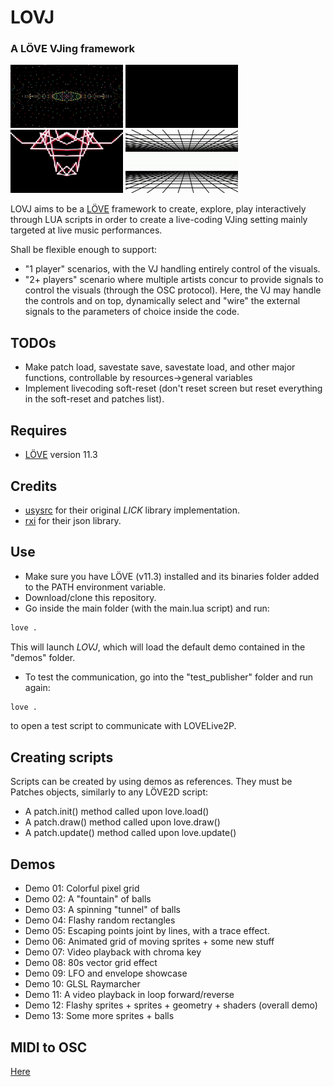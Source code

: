 # LOVJ
### A LÖVE VJing framework 

<img src="doc/assets/animations/demo1.gif" alt="demo1" width="180"> <img src="doc/assets/animations/demo3.gif" alt="demo3" width="180"> <img src="doc/assets/animations/demo5.gif" alt="demo5" width="180"> <img src="doc/assets/animations/demo8.gif" alt="demo8" width="180">

LOVJ aims to be a [LÖVE](https://love2d.org/) framework to create, explore, play interactively through LUA scripts in order to create a live-coding VJing setting mainly targeted at live music performances.

Shall be flexible enough to support:
- "1 player" scenarios, with the VJ handling entirely control of the visuals.
- "2+ players" scenario where multiple artists concur to provide signals to control the visuals (through the OSC protocol). 
Here, the VJ may handle the controls and on top, dynamically select and "wire" the external signals to the parameters of choice inside the code.


## TODOs
- Make patch load, savestate save, savestate load, and other major functions, controllable by resources->general variables
- Implement livecoding soft-reset (don't reset screen but reset everything in the soft-reset and patches list).

## Requires
- [LÖVE](https://love2d.org/) version 11.3


## Credits
- [usysrc](https://github.com/usysrc) for their original *LICK* library implementation.
- [rxi](https://github.com/rxi) for their json library.


## Use

- Make sure you have LÖVE (v11.3) installed and its binaries folder added to the PATH environment variable.
- Download/clone this repository.
- Go inside the main folder (with the main.lua script) and run:
```sh
love .
```
This will launch *LOVJ*, which will load the default demo contained in the "demos" folder.

- To test the communication, go into the "test_publisher" folder and run again:
```sh
love .
```
to open a test script to communicate with LOVELive2P.

## Creating scripts
Scripts can be created by using demos as references.
They must be Patches objects, similarly to any LÖVE2D script:
- A patch.init() method called upon love.load()
- A patch.draw() method called upon love.draw()
- A patch.update() method called upon love.update()

## Demos
- Demo 01: Colorful pixel grid
- Demo 02: A "fountain" of balls
- Demo 03: A spinning "tunnel" of balls
- Demo 04: Flashy random rectangles
- Demo 05: Escaping points joint by lines, with a trace effect.
- Demo 06: Animated grid of moving sprites + some new stuff
- Demo 07: Video playback with chroma key
- Demo 08: 80s vector grid effect
- Demo 09: LFO and envelope showcase
- Demo 10: GLSL Raymarcher
- Demo 11: A video playback in loop forward/reverse
- Demo 12: Flashy sprites + sprites + geometry + shaders (overall demo)
- Demo 13: Some more sprites + balls


## MIDI to OSC
[Here](https://github.com/Merutochan/MIDI2OSC) 